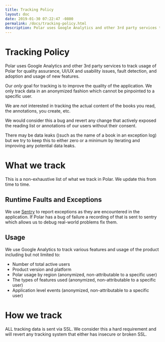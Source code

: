 ```yaml
---
title: Tracking Policy
layout: doc
date: 2019-01-30 07:22:47 -0800
permalink: /docs/tracking-policy.html
description: Polar uses Google Analytics and other 3rd party services to track your usage of Polar for quality assurance 
---
```


# Tracking Policy

Polar uses Google Analytics and other 3rd party services to track usage 
of Polar for quality assurance, UI/UX and usability issues, fault detection, 
and adoption and usage of new features.

Our *only* goal for tracking is to improve the quality of the application. We only track data in an anonymized fashion which cannot be pinpointed to a specific user.

We are *not* interested in tracking the actual content of the books you read, 
the annotations, you create, etc.

We would consider this a bug and revert any change that actively exposed the 
reading list or annotations of our users without their consent.

There may be data leaks ()such as the name of a book in an exception log) but we
try to keep this to either zero or a minimum by iterating and improving any
potential data leaks.

# What we track

This is a non-exhaustive list of what we track in Polar.  We update this from time to time.

## Runtime Faults and Exceptions

We use <a href="https://sentry.io" target="_blank">Sentry</a>
to report exceptions as they are encountered
in the application. If Polar has a bug of failure a recording of that is sent
to sentry which allows us to debug real-world problems fix them.

## Usage 

We use Google Analytics to track various features and usage of the product 
including but not limited to:

 - Number of total active users
 - Product version and platform
 - Polar usage by region (anonymized, non-attributable to a specific user)
 - The types of features used (anonymized, non-attributable to a specific user)
 - Application level events (anonymized, non-attributable to a specific user)

# How we track

ALL tracking data is sent via SSL.  We consider this a hard requirement and will
revert any tracking system that either has insecure or broken SSL.
